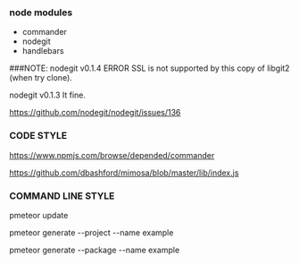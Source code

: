 ### node modules

 * commander
 * nodegit
 * handlebars

###NOTE:
nodegit v0.1.4 ERROR SSL is not supported by this copy of libgit2 (when try clone).

nodegit v0.1.3 It fine.

https://github.com/nodegit/nodegit/issues/136

### CODE STYLE

https://www.npmjs.com/browse/depended/commander

https://github.com/dbashford/mimosa/blob/master/lib/index.js

### COMMAND LINE STYLE

pmeteor update

pmeteor generate --project --name example

pmeteor generate --package --name example
